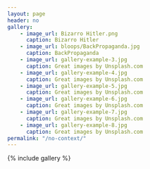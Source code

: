 ```yaml
---
layout: page
header: no
gallery:
    - image_url: Bizarro Hitler.png
      caption: Bizarro Hitler
    - image_url: bloops/BackPropaganda.jpg
      caption: BackPropaganda
    - image_url: gallery-example-3.jpg
      caption: Great images by Unsplash.com
    - image_url: gallery-example-4.jpg
      caption: Great images by Unsplash.com
    - image_url: gallery-example-5.jpg
      caption: Great images by Unsplash.com
    - image_url: gallery-example-6.jpg
      caption: Great images by Unsplash.com
    - image_url: gallery-example-7.jpg
      caption: Great images by Unsplash.com
    - image_url: gallery-example-8.jpg
      caption: Great images by Unsplash.com
permalink: "/no-context/"
---
```


{% include gallery %}


